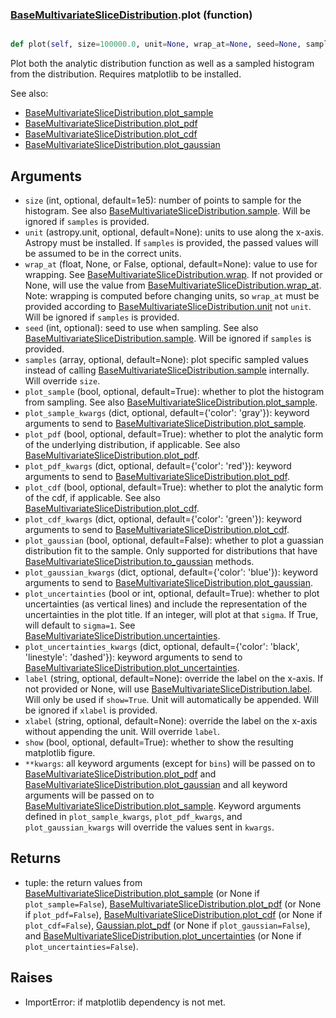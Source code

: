 ### [BaseMultivariateSliceDistribution](BaseMultivariateSliceDistribution.md).plot (function)


```py

def plot(self, size=100000.0, unit=None, wrap_at=None, seed=None, samples=None, plot_sample=True, plot_sample_kwargs={'color': 'gray'}, plot_pdf=True, plot_pdf_kwargs={'color': 'red'}, plot_cdf=False, plot_cdf_kwargs={'color': 'green'}, plot_gaussian=False, plot_gaussian_kwargs={'color': 'blue'}, plot_uncertainties=True, plot_uncertainties_kwargs={'color': 'black', 'linestyle': 'dashed'}, label=None, xlabel=None, show=False, **kwargs)

```



Plot both the analytic distribution function as well as a sampled
histogram from the distribution.  Requires matplotlib to be installed.

See also:

* [BaseMultivariateSliceDistribution.plot_sample](BaseMultivariateSliceDistribution.plot_sample.md)
* [BaseMultivariateSliceDistribution.plot_pdf](BaseMultivariateSliceDistribution.plot_pdf.md)
* [BaseMultivariateSliceDistribution.plot_cdf](BaseMultivariateSliceDistribution.plot_cdf.md)
* [BaseMultivariateSliceDistribution.plot_gaussian](BaseMultivariateSliceDistribution.plot_gaussian.md)

Arguments
-----------
* `size` (int, optional, default=1e5): number of points to sample for
    the histogram.  See also [BaseMultivariateSliceDistribution.sample](BaseMultivariateSliceDistribution.sample.md).  Will be ignored
    if `samples` is provided.
* `unit` (astropy.unit, optional, default=None): units to use along
    the x-axis.  Astropy must be installed.  If `samples` is provided,
    the passed values will be assumed to be in the correct units.
* `wrap_at` (float, None, or False, optional, default=None): value to
    use for wrapping.  See [BaseMultivariateSliceDistribution.wrap](BaseMultivariateSliceDistribution.wrap.md).  If not provided or None,
    will use the value from [BaseMultivariateSliceDistribution.wrap_at](BaseMultivariateSliceDistribution.wrap_at.md).  Note: wrapping is
    computed before changing units, so `wrap_at` must be provided
    according to [BaseMultivariateSliceDistribution.unit](BaseMultivariateSliceDistribution.unit.md) not `unit`.  Will be ignored if
    `samples` is provided.
* `seed` (int, optional): seed to use when sampling.  See also
    [BaseMultivariateSliceDistribution.sample](BaseMultivariateSliceDistribution.sample.md).  Will be ignored if `samples` is provided.
* `samples` (array, optional, default=None): plot specific sampled
    values instead of calling [BaseMultivariateSliceDistribution.sample](BaseMultivariateSliceDistribution.sample.md) internally.  Will override
    `size`.
* `plot_sample` (bool, optional, default=True): whether to plot the
    histogram from sampling.  See also [BaseMultivariateSliceDistribution.plot_sample](BaseMultivariateSliceDistribution.plot_sample.md).
* `plot_sample_kwargs` (dict, optional, default={'color': 'gray'}):
    keyword arguments to send to [BaseMultivariateSliceDistribution.plot_sample](BaseMultivariateSliceDistribution.plot_sample.md).
* `plot_pdf` (bool, optional, default=True): whether to plot the
    analytic form of the underlying distribution, if applicable.
    See also [BaseMultivariateSliceDistribution.plot_pdf](BaseMultivariateSliceDistribution.plot_pdf.md).
* `plot_pdf_kwargs` (dict, optional, default={'color': 'red'}):
    keyword arguments to send to [BaseMultivariateSliceDistribution.plot_pdf](BaseMultivariateSliceDistribution.plot_pdf.md).
* `plot_cdf` (bool, optional, default=True): whether to plot the
    analytic form of the cdf, if applicable.
    See also [BaseMultivariateSliceDistribution.plot_cdf](BaseMultivariateSliceDistribution.plot_cdf.md).
* `plot_cdf_kwargs` (dict, optional, default={'color': 'green'}):
    keyword arguments to send to [BaseMultivariateSliceDistribution.plot_cdf](BaseMultivariateSliceDistribution.plot_cdf.md).
* `plot_gaussian` (bool, optional, default=False): whether to plot
    a guassian distribution fit to the sample.  Only supported for
    distributions that have [BaseMultivariateSliceDistribution.to_gaussian](BaseMultivariateSliceDistribution.to_gaussian.md) methods.
* `plot_gaussian_kwargs` (dict, optional, default={'color': 'blue'}):
    keyword arguments to send to [BaseMultivariateSliceDistribution.plot_gaussian](BaseMultivariateSliceDistribution.plot_gaussian.md).
* `plot_uncertainties` (bool or int, optional, default=True): whether
    to plot uncertainties (as vertical lines) and include the representation
    of the uncertainties in the plot title.  If an integer, will
    plot at that `sigma`.  If True, will default to `sigma=1`.  See
    [BaseMultivariateSliceDistribution.uncertainties](BaseMultivariateSliceDistribution.uncertainties.md).
* `plot_uncertainties_kwargs` (dict, optional, default={'color': 'black', 'linestyle': 'dashed'}):
    keyword arguments to send to [BaseMultivariateSliceDistribution.plot_uncertainties](BaseMultivariateSliceDistribution.plot_uncertainties.md).
* `label` (string, optional, default=None): override the label on the
    x-axis.  If not provided or None, will use [BaseMultivariateSliceDistribution.label](BaseMultivariateSliceDistribution.label.md).  Will
    only be used if `show=True`.  Unit will automatically be appended.
    Will be ignored if `xlabel` is provided.
* `xlabel` (string, optional, default=None): override the label on the
    x-axis without appending the unit.  Will override `label`.
* `show` (bool, optional, default=True): whether to show the resulting
    matplotlib figure.
* `**kwargs`: all keyword arguments (except for `bins`) will be passed
    on to [BaseMultivariateSliceDistribution.plot_pdf](BaseMultivariateSliceDistribution.plot_pdf.md) and [BaseMultivariateSliceDistribution.plot_gaussian](BaseMultivariateSliceDistribution.plot_gaussian.md) and all
    keyword arguments will be passed on to [BaseMultivariateSliceDistribution.plot_sample](BaseMultivariateSliceDistribution.plot_sample.md).
    Keyword arguments defined in `plot_sample_kwargs`,
    `plot_pdf_kwargs`, and `plot_gaussian_kwargs`
    will override the values sent in `kwargs`.

Returns
--------
* tuple: the return values from [BaseMultivariateSliceDistribution.plot_sample](BaseMultivariateSliceDistribution.plot_sample.md) (or None if
    `plot_sample=False`), [BaseMultivariateSliceDistribution.plot_pdf](BaseMultivariateSliceDistribution.plot_pdf.md) (or None if `plot_pdf=False`),
    [BaseMultivariateSliceDistribution.plot_cdf](BaseMultivariateSliceDistribution.plot_cdf.md) (or None if `plot_cdf=False`),
    [Gaussian.plot_pdf](Gaussian.plot_pdf.md) (or None if `plot_gaussian=False`), and
    [BaseMultivariateSliceDistribution.plot_uncertainties](BaseMultivariateSliceDistribution.plot_uncertainties.md) (or None if `plot_uncertainties=False`).

Raises
--------
* ImportError: if matplotlib dependency is not met.

